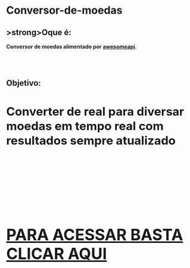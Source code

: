 # Conversor-de-moedas

<h2>>strong>Oque é:<strong></h2>

<p>Conversor de moedas alimentado por <a href="https://docs.awesomeapi.com.br/api-de-moedas">awesomeapi<a>.</p><br/><br/>
<h2><strong>Objetivo:<strong><h2>

<p>Converter de real para diversar moedas em tempo real com resultados sempre atualizado</p><br/><br/></br>
<h1><strong><a href="https://lucas-brum.github.io/Conversor-de-moedas/">PARA ACESSAR BASTA CLICAR AQUI<a></strong><h1>
